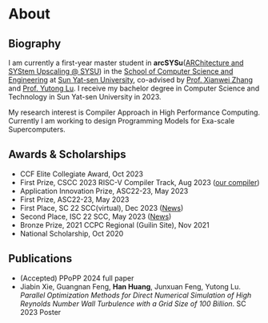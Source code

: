 # About

## Biography

I am currently a first-year master student in **arcSYSu**([ARChitecture and SYStem Upscaling @ SYSU](https://github.com/arcsysu)) in the [School of Computer Science and Engineering](https://cse.sysu.edu.cn/) at [Sun Yat-sen University](https://www.sysu.edu.cn/), co-advised by [Prof. Xianwei Zhang](https://xianweiz.github.io/) and [Prof. Yutong Lu](https://cse.sysu.edu.cn/content/2483). I receive my bachelor degree in Computer Science and Technology in Sun Yat-sen University in 2023.

My research interest is Compiler Approach in High Performance Computing. Currently I am working to design Programming Models for Exa-scale Supercomputers.

## Awards & Scholarships
- CCF Elite Collegiate Award, Oct 2023
- First Prize, CSCC 2023 RISC-V Compiler Track, Aug 2023 ([our compiler](https://gitlab.eduxiji.net/educg-group-17291-1894922/202310558201558-3109))
- Application Innovation Prize, ASC22-23, May 2023
- First Prize, ASC22-23, May 2023
- First Place, SC 22 SCC(virtual), Dec 2023 ([News](https://mp.weixin.qq.com/s/wcPLONp9HiIPRGGV150WvQ))
- Second Place, ISC 22 SCC, May 2023 ([News](https://mp.weixin.qq.com/s/wTaJalyJNTeqeeeF8Noh7g))
- Bronze Prize, 2021 CCPC Regional (Guilin Site), Nov 2021
- National Scholarship, Oct 2020

## Publications

- (Accepted) PPoPP 2024 full paper
- Jiabin Xie, Guangnan Feng, **Han Huang**, Junxuan Feng, Yutong Lu. *Parallel Optimization Methods for Direct Numerical Simulation of High Reynolds Number Wall Turbulence with a Grid Size of 100 Billion*. SC 2023 Poster